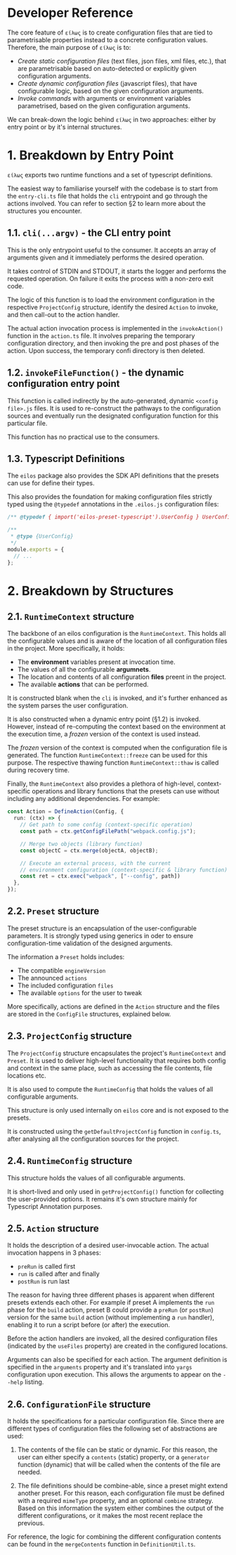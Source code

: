 # Developer Reference

The core feature of `είλως` is to create configuration files that are tied to parametrisable properties instead to a concrete configuration values. Therefore, the main purpose of `είλως` is to:

- _Create static configuration files_ (text files, json files, xml files, etc.), that are parametrisable based on auto-detected or explicitly given configuration arguments.
- _Create dynamic configuration files_ (javascript files), that have configurable logic, based on the given configuration arguments.
- _Invoke commands_ with arguments or environment variables parametrised, based on the given configuration arguments.

We can break-down the logic behind `είλως` in two approaches: either by entry point or by it's internal structures.

# 1. Breakdown by Entry Point

`είλως` exports two runtime functions and a set of typescript definitions. 

The easiest way to familiarise yourself with the codebase is to start from the `entry-cli.ts` file that holds the `cli` entrypoint and go through the actions involved. You can refer to section §2 to learn more about the structures you encounter.

## 1.1. `cli(...argv)` - the CLI entry point

This is the only entrypoint useful to the consumer. It accepts an array of arguments given and it immediately performs the desired operation.

It takes control of STDIN and STDOUT, it starts the logger and performs the requested operation. On failure it exits the process with a non-zero exit code.

The logic of this function is to load the environment configuration in the respective `ProjectConfig` structure, identify the desired `Action` to invoke, and then call-out to the action handler.

The actual action invocation process is implemented in the `invokeAction()` function in the `action.ts` file. It involves preparing the temporary configuration directory, and then invoking the pre and post phases of the action. Upon success, the temporary confi directory is then deleted.

## 1.2. `invokeFileFunction()` - the dynamic configuration entry point

This function is called indirectly by the auto-generated, dynamic `<config file>.js` files. It is used to re-construct the pathways to the configuration sources and eventually run the designated configuration function for this particular file.

This function has no practical use to the consumers.

## 1.3. Typescript Definitions

The `eilos` package also provides the SDK API definitions that the presets can use for define their types.

This also provides the foundation for making configuration files strictly typed using the `@typedef` annotations in the `.eilos.js` configuration files:

```js
/** @typedef { import('eilos-preset-typescript').UserConfig } UserConfig */

/**
 * @type {UserConfig}
 */
module.exports = {
  // ...
};
```

# 2. Breakdown by Structures

## 2.1. `RuntimeContext` structure

The backbone of an eilos configuration is the `RuntimeContext`. This holds all the configurable values and is aware of the location of all configuration files in the project. More specifically, it holds:

- The **environment** variables present at invocation time.
- The values of all the configurable **argumnets**.
- The location and contents of all configuration **files** preent in the project.
- The available **actions** that can be performed.

It is constructed blank when the `cli` is invoked, and it's further enhanced as the system parses the user configuration.

It is also constructed when a dynamic entry point (§1.2) is invoked. However, instead of re-computing the context based on the environment at the execution time, a _frozen_ version of the context is used instead.

The _frozen_ version of the context is computed when the configuration file is generated. The function `RuntimeContext::freeze` can be used for this purpose. The respective thawing function `RuntimeContext::thaw` is called during recovery time.

Finally, the `RuntimeContext` also provides a plethora of high-level, context-specific operations and library functions that the presets can use without including any additional dependencies. For example:

```ts
const Action = DefineAction(Config, {
  run: (ctx) => {
    // Get path to some config (context-specific operation)
    const path = ctx.getConfigFilePath("webpack.config.js");

    // Merge two objects (library function)
    const objectC = ctx.merge(objectA, objectB);

    // Execute an external process, with the current
    // environment configuration (context-specific & library function)
    const ret = ctx.exec("webpack", ["--config", path])
  },
});
```

## 2.2. `Preset` structure

The preset structure is an encapsulation of the user-configurable parameters. It is strongly typed using generics in oder to ensure configuration-time validation of the designed arguments.

The information a `Preset` holds includes:

- The compatible `engineVersion`
- The announced `actions`
- The included configuration `files`
- The available `options` for the user to tweak

More specifically, actions are defined in the `Action` structure and the files are stored in the `ConfigFile` structures, explained below.

## 2.3. `ProjectConfig` structure

The `ProjectConfig` structure encapsulates the project's `RuntimeContext` and `Preset`. It is used to deliver high-level functionality that requires both config and context in the same place, such as accessing the file contents, file locations etc.

It is also used to compute the `RuntimeConfig` that holds the values of all configurable arguments.

This structure is only used internally on `eilos` core and is not exposed to the presets.

It is constructed using the `getDefaultProjectConfig` function in `config.ts`, after analysing all the configuration sources for the project.

## 2.4. `RuntimeConfig` structure

This structure holds the values of all configurable arguments. 

It is short-lived and only used in `getProjectConfig()` function for collecting the user-provided options. It remains it's own structure mainly for Typescript Annotation purposes.

## 2.5. `Action` structure

It holds the description of a desired user-invocable action. The actual invocation happens in 3 phases:

- `preRun` is called first
- `run` is called after and finally
- `postRun` is run last

The reason for having three different phases is apparent when different presets extends each other. For example if preset A implements the `run` phase for the `build` action, preset B could provide a `preRun` (or `postRun`) version for the same `build` action (without implementing a `run` handler), enabling it to run a script before (or after) the execution.

Before the action handlers are invoked, all the desired configuration files (indicated by the `useFiles` property) are created in the configured locations.

Arguments can also be specified for each action. The argument definition is specified in the `arguments` property and it's translated into `yargs` configuration upon execution. This allows the arguments to appear on the `--help` listing.

## 2.6. `ConfigurationFile` structure

It holds the specifications for a particular configuration file. Since there are different types of configuration files the following set of abstractions are used:

1. The contents of the file can be static or dynamic. For this reason, the user can either specify a `contents` (static) property, or a `generator` function (dynamic) that will be called when the contents of the file are needed.

2. The file definitions should be combine-able, since a preset might extend another preset. For this reason, each configuration file must be defined with a required `mimeType` property, and an optional `combine` strategy. Based on this information the system either combines the output of the different configurations, or it makes the most recent replace the previous.

For reference, the logic for combining the different configuration contents can be found in the `mergeContents` function in `DefinitionUtil.ts`.